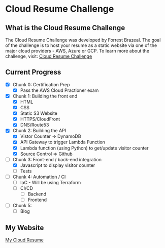 # Cloud Resume Challenge

## What is the Cloud Resume Challenge
The Cloud Resume Challenge was developed by Forrest Brazeal. The goal of the challenge is to host your resume as a static website via one of the major cloud providers - AWS, Azure or GCP. To learn more about the challenge, visit: [Cloud Resume Challenge](https://cloudresumechallenge.dev)

## Current Progress
 - [X] Chunk 0: Certification Prep
    - [X] Pass the AWS Cloud Practioner exam
 - [X] Chunk 1: Building the front end
    - [X] HTML
    - [X] CSS
    - [X] Static S3 Website
    - [X] HTTPS/CloudFront
    - [X] DNS/Route53
 - [X] Chunk 2: Building the API
    - [X] Vistor Counter => DynamoDB
    - [X] API Gateway to trigger Lambda Function
    - [X] Lambda function (using Python) to get/update visitor counter
    - [X] Source Control => Github
 - [ ] Chunk 3: Front-end / back-end integration
    - [X] Javascript to display visitor counter
    - [ ] Tests
 - [ ] Chunk 4: Automation / CI
    - [ ] IaC - Will be using Terraform
    - [ ] CI/CD
        - [ ] Backend
        - [ ] Frontend
 - [ ] Chunk 5:
    - [ ] Blog

## My Website
[My Cloud Resume](www.toyokocuthbert.com)
